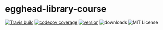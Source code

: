 # egghead-library-course

[![Travis build](https://img.shields.io/travis/gomezjuliana/egghead-library-course.svg)](https://travis-ci.org/gomezjuliana/egghead-library-course)
[![codecov coverage](https://img.shields.io/codecov/c/github/gomezjuliana/egghead-library-course.svg)]()
[![version](https://img.shields.io/npm/v/egghead-library-course.svg)](https://www.npmjs.com/package/egghead-library-course)
![downloads](https://img.shields.io/npm/dt/egghead-library-course.svg)
![MIT License](https://img.shields.io/npm/l/egghead-library-course.svg)

